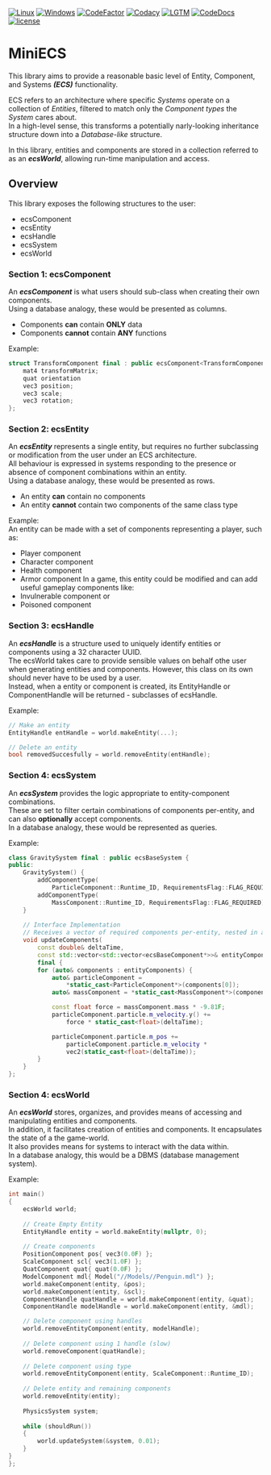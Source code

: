 [![Linux](https://img.shields.io/travis/yattabyte/MiniECS?label=Linux%20Build&logo=Travis)](https://travis-ci.com/Yattabyte/MiniECS)
[![Windows](https://img.shields.io/appveyor/ci/yattabyte/MiniECS?label=Windows%20Build&logo=Appveyor)](https://ci.appveyor.com/project/Yattabyte/MiniECS)
[![CodeFactor](https://img.shields.io/codefactor/grade/github/yattabyte/MiniECS?label=Code%20Factor&logo=CodeFactor)](https://www.codefactor.io/repository/github/yattabyte/MiniECS)
[![Codacy](https://img.shields.io/codacy/grade/d0765b60df194784986b2937b84ab526?label=Code%20Quality&logo=Codacy)](https://www.codacy.com/manual/Yattabyte/MiniECS)
[![LGTM](https://img.shields.io/lgtm/grade/cpp/github/Yattabyte/MiniECS?label=Code%20Quality&logo=LGTM)](https://lgtm.com/projects/g/Yattabyte/MiniECS)
[![CodeDocs](https://codedocs.xyz/Yattabyte/MiniECS.svg)](https://codedocs.xyz/Yattabyte/MiniECS)
[![license](https://img.shields.io/github/license/Yattabyte/MiniECS?label=License&logo=github)](https://github.com/Yattabyte/MiniECS/blob/master/LICENSE)


# MiniECS
This library aims to provide a reasonable basic level of Entity, Component, and Systems ***(ECS)*** functionality.

ECS refers to an architecture where specific *Systems* operate on a collection of *Entities*, filtered to match only the *Component types* the *System* cares about.  
In a high-level sense, this transforms a potentially narly-looking inheritance structure down into a *Database-like* structure. 

In this library, entities and components are stored in a collection referred to as an ***ecsWorld***, allowing run-time manipulation and access.


## Overview
This library exposes the following structures to the user:
  - ecsComponent
  - ecsEntity
  - ecsHandle
  - ecsSystem
  - ecsWorld
  
  
### Section 1: ecsComponent
An ***ecsComponent*** is what users should sub-class when creating their own components.  
Using a database analogy, these would be presented as columns.  
  - Components **can** contain **ONLY** data
  - Components **cannot** contain **ANY** functions

Example:  
```cpp
struct TransformComponent final : public ecsComponent<TransformComponent> {
    mat4 transformMatrix;
    quat orientation
    vec3 position;
    vec3 scale;
    vec3 rotation;
};
```


### Section 2: ecsEntity
An ***ecsEntity*** represents a single entity, but requires no further subclassing or modification from the user under an ECS architecture.  
All behaviour is expressed in systems responding to the presence or absence of component combinations within an entity.  
Using a database analogy, these would be presented as rows.  
  - An entity **can** contain no components
  - An entity **cannot** contain two components of the same class type
  
Example:  
An entity can be made with a set of components representing a player, such as:
  - Player component
  - Character component
  - Health component
  - Armor component
In a game, this entity could be modified and can add useful gameplay components like:
  - Invulnerable component
  or 
  - Poisoned component
  
  
### Section 3: ecsHandle
An ***ecsHandle*** is a structure used to uniquely identify entities or components using a 32 character UUID.  
The ecsWorld takes care to provide sensible values on behalf othe user when generating entities and components.
However, this class on its own should never have to be used by a user.  
Instead, when a entity or component is created, its EntityHandle or ComponentHandle will be returned - subclasses of ecsHandle.

Example:  
```cpp
// Make an entity
EntityHandle entHandle = world.makeEntity(...);

// Delete an entity
bool removedSuccesfully = world.removeEntity(entHandle);
```

  
### Section 4: ecsSystem
An ***ecsSystem*** provides the logic appropriate to entity-component combinations.  
These are set to filter certain combinations of components per-entity, and can also **optionally** accept components.  
In a database analogy, these would be represented as queries.

Example:  
```cpp
class GravitySystem final : public ecsBaseSystem {
public:
    GravitySystem() {
        addComponentType(
            ParticleComponent::Runtime_ID, RequirementsFlag::FLAG_REQUIRED);
        addComponentType(
            MassComponent::Runtime_ID, RequirementsFlag::FLAG_REQUIRED);
    }
    
    // Interface Implementation
    // Receives a vector of required components per-entity, nested in another vector
    void updateComponents(
        const double& deltaTime,
        const std::vector<std::vector<ecsBaseComponent*>>& entityComponents) 
        final {
        for (auto& components : entityComponents) {
            auto& particleComponent =
                *static_cast<ParticleComponent*>(components[0]);
            auto& massComponent = *static_cast<MassComponent*>(components[1]);

            const float force = massComponent.mass * -9.81F;
            particleComponent.particle.m_velocity.y() +=
                force * static_cast<float>(deltaTime);

            particleComponent.particle.m_pos +=
                particleComponent.particle.m_velocity *
                vec2(static_cast<float>(deltaTime));
        }
    }
};
```

### Section 4: ecsWorld
An ***ecsWorld*** stores, organizes, and provides means of accessing and manipulating entities and components.  
In addition, it facilitates creation of entities and components. It encapsulates the state of a the game-world.  
It also provides means for systems to interact with the data within.  
In a database analogy, this would be a DBMS (database management system).

Example:  
```cpp
int main()
{
    ecsWorld world;
    
    // Create Empty Entity
    EntityHandle entity = world.makeEntity(nullptr, 0);
    
    // Create components
    PositionComponent pos{ vec3(0.0F) };
    ScaleComponent scl{ vec3(1.0F) };
    QuatComponent quat{ quat(0.0F) };
    ModelComponent mdl{ Model("//Models//Penguin.mdl") };
    world.makeComponent(entity, &pos);
    world.makeComponent(entity, &scl);
    ComponentHandle quatHandle = world.makeComponent(entity, &quat);
    ComponentHandle modelHandle = world.makeComponent(entity, &mdl);

    // Delete component using handles
    world.removeEntityComponent(entity, modelHandle);
    
    // Delete component using 1 handle (slow)
    world.removeComponent(quatHandle);
    
    // Delete component using type
    world.removeEntityComponent(entity, ScaleComponent::Runtime_ID);
    
    // Delete entity and remaining components
    world.removeEntity(entity);
    
    PhysicsSystem system;
    
    while (shouldRun())
    {
        world.updateSystem(&system, 0.01);
    }
}
};
```